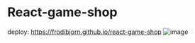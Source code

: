# React-game-shop
deploy: https://frodibjorn.github.io/react-game-shop
![image](https://user-images.githubusercontent.com/79738906/203819468-a85c4c9c-afcf-4ccb-b032-35f2b90a9244.png)

